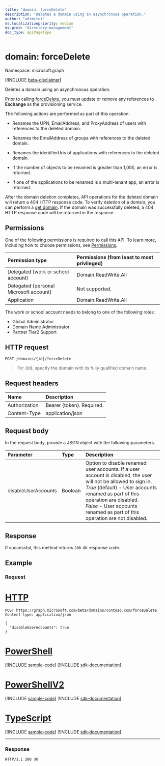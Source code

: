 ```yaml
---
title: "domain: forceDelete"
description: "Deletes a domain using an asynchronous operation."
author: "adimitui"
ms.localizationpriority: medium
ms.prod: "directory-management"
doc_type: apiPageType
---
```


# domain: forceDelete

Namespace: microsoft.graph

[!INCLUDE [beta-disclaimer](../../includes/beta-disclaimer.md)]

Deletes a domain using an asynchronous operation.

Prior to calling [forceDelete](domain-forcedelete.md), you must update or remove any references to **Exchange** as the provisioning service.

The following actions are performed as part of this operation:

* Renames the UPN, EmailAddress, and ProxyAddress of users with references to the deleted domain.

* Renames the EmailAddress of groups with references to the deleted domain.

* Renames the identifierUris of applications with references to the deleted domain.

* If the number of objects to be renamed is greater than 1,000, an error is returned.

* If one of the applications to be renamed is a multi-tenant app, an error is returned.

After the domain deletion completes, API operations for the deleted domain will return a 404 HTTP response code. To verify deletion of a domain, you can perform a [get domain](domain-get.md). If the domain was successfully deleted, a 404 HTTP response code will be returned in the response.

## Permissions

One of the following permissions is required to call this API. To learn more, including how to choose permissions, see [Permissions](/graph/permissions-reference).


|Permission type      | Permissions (from least to most privileged)              |
|:--------------------|:---------------------------------------------------------|
|Delegated (work or school account) | Domain.ReadWrite.All    |
|Delegated (personal Microsoft account) | Not supported.    |
|Application | Domain.ReadWrite.All |

The work or school account needs to belong to one of the following roles:

* Global Administrator
* Domain Name Administrator
* Partner Tier2 Support

## HTTP request

<!-- { "blockType": "ignored" } -->
```http
POST /domains/{id}/forceDelete
```

> For {id}, specify the domain with its fully qualified domain name.

## Request headers

| Name       | Description|
|:---------------|:----------|
| Authorization  | Bearer {token}. Required.|
| Content-Type  | application/json |

## Request body

In the request body, provide a JSON object with the following parameters.

| Parameter	   | Type	|Description|
|:---------------|:--------|:----------|
|disableUserAccounts|Boolean| Option to disable renamed user accounts. If a user account is disabled, the user will not be allowed to sign in.<br>*True* (default) - User accounts renamed as part of this operation are disabled.<br>*False* - User accounts renamed as part of this operation are not disabled. |

## Response

If successful, this method returns `200 OK` response code. 

## Example
### Request

# [HTTP](#tab/http)
<!-- {
  "blockType": "request",
  "name": "domain_forcedelete",
  "sampleKeys": ["contoso.com"]
}-->
```http
POST https://graph.microsoft.com/beta/domains/contoso.com/forceDelete
Content-type: application/json

{
  "disableUserAccounts": true
}
```

# [PowerShell](#tab/powershell)
[!INCLUDE [sample-code](../includes/snippets/powershell/domain-forcedelete-powershell-snippets.md)]
[!INCLUDE [sdk-documentation](../includes/snippets/snippets-sdk-documentation-link.md)]

# [PowerShellV2](#tab/powershellv2)
[!INCLUDE [sample-code](../includes/snippets/powershellv2/domain-forcedelete-powershellv2-snippets.md)]
[!INCLUDE [sdk-documentation](../includes/snippets/snippets-sdk-documentation-link.md)]

# [TypeScript](#tab/typescript)
[!INCLUDE [sample-code](../includes/snippets/typescript/domain-forcedelete-typescript-snippets.md)]
[!INCLUDE [sdk-documentation](../includes/snippets/snippets-sdk-documentation-link.md)]

---

### Response

<!-- {
  "blockType": "response"
} -->

```http
HTTP/1.1 200 OK
```
<!-- uuid: 8fcb5dbc-d5aa-4681-8e31-b001d5168d79
2015-10-25 14:57:30 UTC -->
<!--
{
  "type": "#page.annotation",
  "description": "domain: forcedelete",
  "keywords": "",
  "section": "documentation",
  "tocPath": "",
  "suppressions": [
  ]
}
-->


